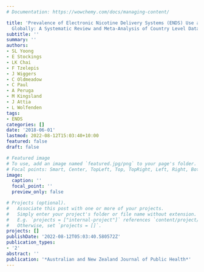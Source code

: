```yaml
---
# Documentation: https://wowchemy.com/docs/managing-content/

title: 'Prevalence of Electronic Nicotine Delivery Systems (ENDS) Use among Youth
  Globally: A Systematic Review and Meta-Analysis of Country Level Data'
subtitle: ''
summary: ''
authors:
- SL Yoong
- E Stockings
- LK Chai
- F Tzelepis
- J Wiggers
- C Oldmeadow
- C Paul
- A Peruga
- M Kingsland
- J Attia
- L Wolfenden
tags:
- ENDS
categories: []
date: '2018-06-01'
lastmod: 2022-08-12T15:03:40+10:00
featured: false
draft: false

# Featured image
# To use, add an image named `featured.jpg/png` to your page's folder.
# Focal points: Smart, Center, TopLeft, Top, TopRight, Left, Right, BottomLeft, Bottom, BottomRight.
image:
  caption: ''
  focal_point: ''
  preview_only: false

# Projects (optional).
#   Associate this post with one or more of your projects.
#   Simply enter your project's folder or file name without extension.
#   E.g. `projects = ["internal-project"]` references `content/project/deep-learning/index.md`.
#   Otherwise, set `projects = []`.
projects: []
publishDate: '2022-08-12T05:03:40.580572Z'
publication_types:
- '2'
abstract: ''
publication: '*Australian and New Zealand Journal of Public Health*'
---
```

